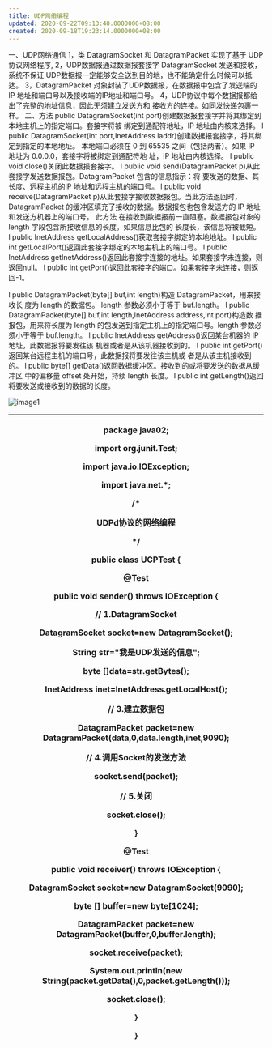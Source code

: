 ```yaml
---
title: UDP网络编程
updated: 2020-09-22T09:13:40.0000000+08:00
created: 2020-09-18T19:23:14.0000000+08:00
---
```


一、UDP网络通信
1，类 DatagramSocket 和 DatagramPacket 实现了基于 UDP 协议网络程序,
2，UDP数据报通过数据报套接字 DatagramSocket 发送和接收，系统不保证 UDP数据报一定能够安全送到目的地，也不能确定什么时候可以抵达。
3，DatagramPacket 对象封装了UDP数据报，在数据报中包含了发送端的IP 地址和端口号以及接收端的IP地址和端口号。
4，UDP协议中每个数据报都给出了完整的地址信息，因此无须建立发送方和 接收方的连接。如同发快递包裹一样。
二、方法
public DatagramSocket(int port)创建数据报套接字并将其绑定到本地主机上的指定端口。套接字将被 绑定到通配符地址，IP 地址由内核来选择。 l public DatagramSocket(int port,InetAddress laddr)创建数据报套接字，将其绑定到指定的本地地址。 本地端口必须在 0 到 65535 之间（包括两者）。如果 IP 地址为 0.0.0.0，套接字将被绑定到通配符地 址，IP 地址由内核选择。 l public void close()关闭此数据报套接字。 l public void send(DatagramPacket p)从此套接字发送数据报包。DatagramPacket 包含的信息指示：将 要发送的数据、其长度、远程主机的IP 地址和远程主机的端口号。 l public void receive(DatagramPacket p)从此套接字接收数据报包。当此方法返回时，DatagramPacket 的缓冲区填充了接收的数据。数据报包也包含发送方的 IP 地址和发送方机器上的端口号。 此方法 在接收到数据报前一直阻塞。数据报包对象的 length 字段包含所接收信息的长度。如果信息比包的 长度长，该信息将被截短。 l public InetAddress getLocalAddress()获取套接字绑定的本地地址。 l public int getLocalPort()返回此套接字绑定的本地主机上的端口号。 l public InetAddress getInetAddress()返回此套接字连接的地址。如果套接字未连接，则返回null。 l public int getPort()返回此套接字的端口。如果套接字未连接，则返回-1。

l public DatagramPacket(byte\[\] buf,int length)构造 DatagramPacket，用来接收长 度为 length 的数据包。 length 参数必须小于等于 buf.length。 l public DatagramPacket(byte\[\] buf,int length,InetAddress address,int port)构造数 据报包，用来将长度为 length 的包发送到指定主机上的指定端口号。length 参数必须小于等于 buf.length。 l public InetAddress getAddress()返回某台机器的 IP 地址，此数据报将要发往该 机器或者是从该机器接收到的。 l public int getPort()返回某台远程主机的端口号，此数据报将要发往该主机或 者是从该主机接收到的。 l public byte\[\] getData()返回数据缓冲区。接收到的或将要发送的数据从缓冲区 中的偏移量 offset 处开始，持续 length 长度。 l public int getLength()返回将要发送或接收到的数据的长度。

![image1](../../../assets/264a6ea4e0ef4a7880ce0ec28044f1c4.png)
<table>
<colgroup>
<col style="width: 100%" />
</colgroup>
<thead>
<tr class="header">
<th><p>package java02;</p>
<p></p>
<p>import org.junit.Test;</p>
<p></p>
<p>import java.io.IOException;</p>
<p>import java.net.*;</p>
<p></p>
<p>/*</p>
<p>UDPd协议的网络编程</p>
<p>*/</p>
<p>public class UCPTest {</p>
<p>@Test</p>
<p>public void sender() throws IOException {</p>
<p>// 1.DatagramSocket</p>
<p>DatagramSocket socket=new DatagramSocket();</p>
<p></p>
<p>String str="我是UDP发送的信息";</p>
<p>byte []data=str.getBytes();</p>
<p></p>
<p>InetAddress inet=InetAddress.getLocalHost();</p>
<p>// 3.建立数据包</p>
<p>DatagramPacket packet=new DatagramPacket(data,0,data.length,inet,9090);</p>
<p>// 4.调用Socket的发送方法</p>
<p>socket.send(packet);</p>
<p>// 5.关闭</p>
<p>socket.close();</p>
<p>}</p>
<p>@Test</p>
<p>public void receiver() throws IOException {</p>
<p>DatagramSocket socket=new DatagramSocket(9090);</p>
<p></p>
<p>byte [] buffer=new byte[1024];</p>
<p>DatagramPacket packet=new DatagramPacket(buffer,0,buffer.length);</p>
<p></p>
<p>socket.receive(packet);</p>
<p></p>
<p>System.out.println(new String(packet.getData(),0,packet.getLength()));</p>
<p></p>
<p>socket.close();</p>
<p>}</p>
<p></p>
<p>}</p></th>
</tr>
</thead>
<tbody>
</tbody>
</table>
